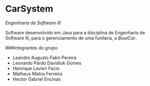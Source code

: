 # CarSystem
*Engenharia de Software III*

Software desenvolvido em Java para a disciplina de Engenharia de Software III,
para o gerenciamento de uma funilaria, a *BoutCar*.


###Integrantes do grupo
* Leandro Augusto Fabri Pereira
* Leonardo Pardo Davidiuk Gomes
* Henrique Lavieri Facio
* Matheus Matos Ferreira
* Hector Gabriel Encinas
